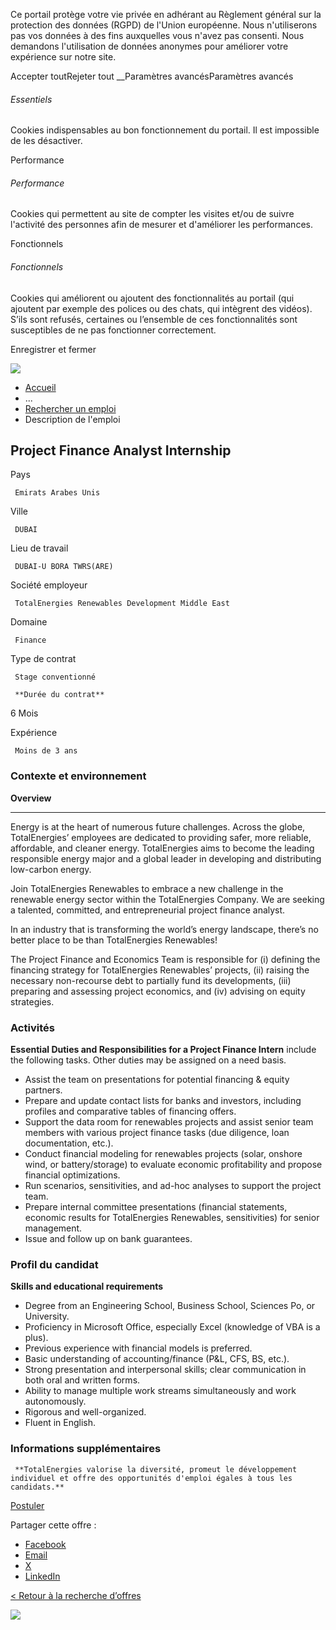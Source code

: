 Ce portail protège votre vie privée en adhérant au Règlement général sur la
protection des données (RGPD) de l'Union européenne. Nous n'utiliserons pas
vos données à des fins auxquelles vous n'avez pas consenti. Nous demandons
l'utilisation de données anonymes pour améliorer votre expérience sur notre
site.

Accepter toutRejeter tout __Paramètres avancésParamètres avancés

###### Essentiels

Cookies indispensables au bon fonctionnement du portail. Il est impossible de
les désactiver.

Performance

###### Performance

Cookies qui permettent au site de compter les visites et/ou de suivre
l'activité des personnes afin de mesurer et d'améliorer les performances.

Fonctionnels

###### Fonctionnels

Cookies qui améliorent ou ajoutent des fonctionnalités au portail (qui
ajoutent par exemple des polices ou des chats, qui intègrent des vidéos).
S’ils sont refusés, certaines ou l’ensemble de ces fonctionnalités sont
susceptibles de ne pas fonctionner correctement.

Enregistrer et fermer

![](https://jobs.totalenergies.com/portal/4/images/bannerImages/Finance.jpg)

  * [ Accueil ](https://jobs.totalenergies.com/fr_FR/careers/Home)
  * ... 
  * [ Rechercher un emploi ](https://jobs.totalenergies.com/fr_FR/careers/SearchJobs#jobs)
  * Description de l'emploi 

##  Project Finance Analyst Internship

Pays

     Emirats Arabes Unis 

Ville

     DUBAI 

Lieu de travail

     DUBAI-U BORA TWRS(ARE) 

Société employeur

     TotalEnergies Renewables Development Middle East 

Domaine

     Finance 

Type de contrat

     Stage conventionné 

     **Durée du contrat**  
6 Mois

Expérience

     Moins de 3 ans 

###  **Contexte et environnement**

    

**Overview**

****

Energy is at the heart of numerous future challenges. Across the globe,
TotalEnergies’ employees are dedicated to providing safer, more reliable,
affordable, and cleaner energy. TotalEnergies aims to become the leading
responsible energy major and a global leader in developing and distributing
low-carbon energy.

Join TotalEnergies Renewables to embrace a new challenge in the renewable
energy sector within the TotalEnergies Company. We are seeking a talented,
committed, and entrepreneurial project finance analyst.

In an industry that is transforming the world’s energy landscape, there’s no
better place to be than TotalEnergies Renewables!

The Project Finance and Economics Team is responsible for (i) defining the
financing strategy for TotalEnergies Renewables’ projects, (ii) raising the
necessary non-recourse debt to partially fund its developments, (iii)
preparing and assessing project economics, and (iv) advising on equity
strategies.

###  **Activités**

    

  

**Essential Duties and Responsibilities for a Project Finance Intern** include
the following tasks. Other duties may be assigned on a need basis.

  * Assist the team on presentations for potential financing & equity partners.
  * Prepare and update contact lists for banks and investors, including profiles and comparative tables of financing offers.
  * Support the data room for renewables projects and assist senior team members with various project finance tasks (due diligence, loan documentation, etc.).
  * Conduct financial modeling for renewables projects (solar, onshore wind, or battery/storage) to evaluate economic profitability and propose financial optimizations.
  * Run scenarios, sensitivities, and ad-hoc analyses to support the project team.
  * Prepare internal committee presentations (financial statements, economic results for TotalEnergies Renewables, sensitivities) for senior management.
  * Issue and follow up on bank guarantees.

###  **Profil du candidat**

    

**Skills and educational requirements**

  * Degree from an Engineering School, Business School, Sciences Po, or University.
  * Proficiency in Microsoft Office, especially Excel (knowledge of VBA is a plus).
  * Previous experience with financial models is preferred.
  * Basic understanding of accounting/finance (P&L, CFS, BS, etc.).
  * Strong presentation and interpersonal skills; clear communication in both oral and written forms.
  * Ability to manage multiple work streams simultaneously and work autonomously.
  * Rigorous and well-organized.
  * Fluent in English.

###  **Informations supplémentaires**

     **TotalEnergies valorise la diversité, promeut le développement individuel et offre des opportunités d'emploi égales à tous les candidats.**

[ Postuler
](https://jobs.totalenergies.com/fr_FR/careers/ApplicationMethods?jobId=59760)

Partager cette offre :

  * [Facebook](https://www.facebook.com/sharer/sharer.php?u=https%3A%2F%2Fjobs.totalenergies.com%2Ffr_FR%2Fcareers%2FJobDetail%2FProject-Finance-Analyst-Internship%2F59760&display=popup)
  * [Email](mailto:?subject=Project%20Finance%20Analyst%20Internship%20-%20Job%20detail%20%7C%20Careers%20Portal%20-%20TotalEnergies&body=https%3A%2F%2Fjobs.totalenergies.com%2Ffr_FR%2Fcareers%2FJobDetail%2FProject-Finance-Analyst-Internship%2F59760)
  * [X](http://twitter.com/intent/tweet?url=https%3A%2F%2Fjobs.totalenergies.com%2Ffr_FR%2Fcareers%2FJobDetail%2FProject-Finance-Analyst-Internship%2F59760&text=Project+Finance+Analyst+Internship)
  * [LinkedIn](https://jobs.totalenergies.com/_linkedinApiv2?portalUrl=https%3A%2F%2Fjobs.totalenergies.com%2F&action=INIT_SHARE&shareUrl=https%3A%2F%2Fjobs.totalenergies.com%2Ffr_FR%2Fcareers%2FJobDetail%2FProject-Finance-Analyst-Internship%2F59760)

[ < Retour à la recherche d’offres
](https://jobs.totalenergies.com/fr_FR/careers/SearchJobs#jobs)

![](https://jobs.totalenergies.com/portal/4/images/bannerImages/gas_Renewables_And_Power_2.jpg)

